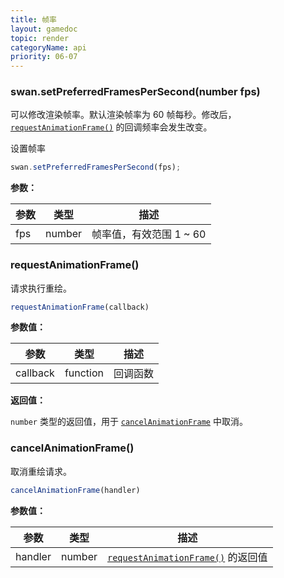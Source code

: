 ```yaml
---
title: 帧率
layout: gamedoc
topic: render
categoryName: api
priority: 06-07
---
```


### swan.setPreferredFramesPerSecond(number fps)

可以修改渲染帧率。默认渲染帧率为 60 帧每秒。修改后，[`requestAnimationFrame()`](#requestAnimationFrame) 的回调频率会发生改变。

设置帧率

```js
swan.setPreferredFramesPerSecond(fps);
```


**参数：**

|参数|类型|描述|
|-|-|-|
|fps|number|帧率值，有效范围 1 ~ 60|

### requestAnimationFrame()

请求执行重绘。

```js
requestAnimationFrame(callback)
```

**参数值：**

|参数|类型|描述|
|-|-|-|
|callback|function|回调函数|

**返回值：**

`number` 类型的返回值，用于 [`cancelAnimationFrame`](#cancelAnimationFrame) 中取消。


### cancelAnimationFrame()

取消重绘请求。

```js
cancelAnimationFrame(handler)
```

**参数值：**

|参数|类型|描述|
|-|-|-|
|handler|number|[`requestAnimationFrame()`](#requestAnimationFrame) 的返回值|

